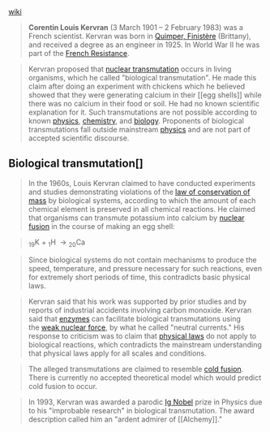 [wiki](https://en.wikipedia.org/wiki/Corentin_Louis_Kervran)

> **Corentin Louis Kervran** (3 March 1901 – 2 February 1983) was a French scientist. Kervran was born in [Quimper, Finistère](https://en.wikipedia.org/wiki/Quimper,_Finist%C3%A8re "Quimper, Finistère") (Brittany), and received a degree as an engineer in 1925. In World War II he was part of the [French Resistance](https://en.wikipedia.org/wiki/French_Resistance "French Resistance").

> Kervran proposed that [nuclear transmutation](https://en.wikipedia.org/wiki/Nuclear_transmutation) occurs in living organisms, which he called "biological transmutation". He made this claim after doing an experiment with chickens which he believed showed that they were generating calcium in their [[egg shells]] while there was no calcium in their food or soil. He had no known scientific explanation for it. Such transmutations are not possible according to known [physics](https://en.wikipedia.org/wiki/Physics "Physics"), [chemistry](https://en.wikipedia.org/wiki/Chemistry "Chemistry"), and [biology](https://en.wikipedia.org/wiki/Biology "Biology"). Proponents of biological transmutations fall outside mainstream [physics](https://en.wikipedia.org/wiki/Physics "Physics") and are not part of accepted scientific discourse.

## Biological transmutation[]
> In the 1960s, Louis Kervran claimed to have conducted experiments and studies demonstrating violations of the [law of conservation of mass](https://en.wikipedia.org/wiki/Law_of_conservation_of_mass "Law of conservation of mass") by biological systems, according to which the amount of each chemical element is preserved in all chemical reactions. He claimed that organisms can transmute potassium into calcium by [nuclear fusion](https://en.wikipedia.org/wiki/Nuclear_fusion "Nuclear fusion") in the course of making an egg shell:

  
> <sub>19</sub>K  + <sub>1</sub>H   → <sub>20</sub>Ca  

> Since biological systems do not contain mechanisms to produce the speed, temperature, and pressure necessary for such reactions, even for extremely short periods of time, this contradicts basic physical laws.

> Kervran said that his work was supported by prior studies and by reports of industrial accidents involving carbon monoxide. Kervran said that [enzymes](https://en.wikipedia.org/wiki/Enzyme "Enzyme") can facilitate biological transmutations using the [weak nuclear force](https://en.wikipedia.org/wiki/Weak_nuclear_force "Weak nuclear force"), by what he called "neutral currents." His response to criticism was to claim that [physical laws](https://en.wikipedia.org/wiki/Physical_law "Physical law") do not apply to biological reactions, which contradicts the mainstream understanding that physical laws apply for all scales and conditions.

> The alleged transmutations are claimed to resemble [cold fusion](https://en.wikipedia.org/wiki/Cold_fusion "Cold fusion"). There is currently no accepted theoretical model which would predict cold fusion to occur.

> In 1993, Kervran was awarded a parodic [Ig Nobel](https://en.wikipedia.org/wiki/Ig_Nobel "Ig Nobel") prize in Physics due to his "improbable research" in biological transmutation. The award description called him an "ardent admirer of [[Alchemy]]."

